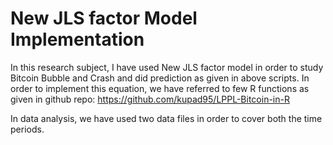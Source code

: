 # New JLS factor Model Implementation

In this research subject, I have used New JLS factor model in order to study Bitcoin Bubble and Crash and did prediction as given in above scripts.
In order to implement this equation, we have referred to few R functions as given in github repo: https://github.com/kupad95/LPPL-Bitcoin-in-R


In data analysis, we have used two data files in order to cover both the time periods.



